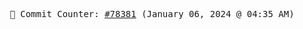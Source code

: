 <p align="center">
    <samp>
        📮 Commit Counter: <a href="https://github.com/Javascript-void0/Javascript-void0/commits/main">#78381</a> (January 06, 2024 @ 04:35 AM)
    </samp>
</p>